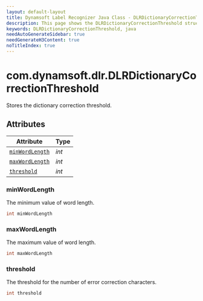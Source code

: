 ```yaml
---
layout: default-layout
title: Dynamsoft Label Recognizer Java Class - DLRDictionaryCorrectionThreshold
description: This page shows the DLRDictionaryCorrectionThreshold struct of Dynamsoft Label Recognizer for Java Language.
keywords: DLRDictionaryCorrectionThreshold, java
needAutoGenerateSidebar: true
needGenerateH3Content: true
noTitleIndex: true
---
```



# com.dynamsoft.dlr.DLRDictionaryCorrectionThreshold
Stores the dictionary correction threshold.

## Attributes
  
| Attribute | Type |
|---------- | ---- |
| [`minWordLength`](#minwordlength) | *int* |
| [`maxWordLength`](#maxwordlength) | *int* |
| [`threshold`](#threshold) | *int* |


### minWordLength
The minimum value of word length.
```java
int minWordLength
```

### maxWordLength
The maximum value of word length.
```java
int maxWordLength
```

### threshold
The threshold for the number of error correction characters.
```java
int threshold
```
